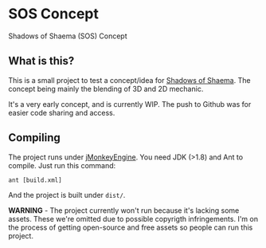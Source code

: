 # SOS Concept
Shadows of Shaema (SOS) Concept

## What is this?

This is a small project to test a concept/idea for [Shadows of Shaema](http://github.com/shaema). The concept being mainly the blending of 3D and 2D mechanic.

It's a very early concept, and is currently WIP. The push to Github was for easier code sharing and access.

## Compiling

The project runs under [jMonkeyEngine](http://jmonkeyengine.org/). You need JDK (>1.8) and Ant to compile. Just run this command:

`ant [build.xml]`

And the project is built under `dist/`.

**WARNING** - The project currently won't run because it's lacking some assets. These we're omitted due to possible copyrigth infringements. I'm on the process of getting open-source and free assets so people can run this project.
